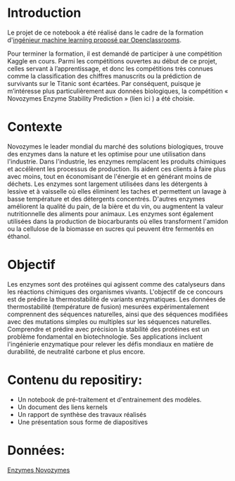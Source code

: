 # Introduction

Le projet de ce notebook a été réalisé dans le cadre de la formation d'[ingénieur machine learning proposé par Openclassrooms](https://openclassrooms.com/fr/paths/148-ingenieur-machine-learning).

Pour terminer la formation, il est demandé de participer à une compétition Kaggle en cours.
Parmi les compétitions ouvertes au début de ce projet, celles servant à l’apprentissage, et donc
les compétitions très connues comme la classification des chiffres manuscrits ou la prédiction de
survivants sur le Titanic sont écartées. Par conséquent, puisque je m’intéresse plus
particulièrement aux données biologiques, la compétition « Novozymes Enzyme Stability
Prediction » (lien ici ) a été choisie.

# Contexte

Novozymes le leader mondial du marché des solutions biologiques, trouve des enzymes dans
la nature et les optimise pour une utilisation dans l'industrie. Dans l'industrie, les enzymes
remplacent les produits chimiques et accélèrent les processus de production. Ils aident ces
clients à faire plus avec moins, tout en économisant de l'énergie et en générant moins de déchets.
Les enzymes sont largement utilisées dans les détergents à lessive et à vaisselle où elles
éliminent les taches et permettent un lavage à basse température et des détergents concentrés.
D'autres enzymes améliorent la qualité du pain, de la bière et du vin, ou augmentent la valeur
nutritionnelle des aliments pour animaux. Les enzymes sont également utilisées dans la
production de biocarburants où elles transforment l'amidon ou la cellulose de la biomasse en
sucres qui peuvent être fermentés en éthanol. 

# Objectif
Les enzymes sont des protéines qui agissent comme des catalyseurs dans les réactions chimiques
des organismes vivants. L'objectif de ce concours est de prédire la thermostabilité de variants
enzymatiques. Les données de thermostabilité (température de fusion) mesurées expérimentalement
comprennent des séquences naturelles, ainsi que des séquences modifiées avec des mutations
simples ou multiples sur les séquences naturelles. Comprendre et prédire avec précision la stabilité
des protéines est un problème fondamental en biotechnologie. Ses applications incluent l'ingénierie
enzymatique pour relever les défis mondiaux en matière de durabilité, de neutralité carbone et plus
encore.
# Contenu du repositiry:


- Un notebook de pré-traitement et d'entrainement des modèles.
- Un document des liens kernels 
- Un rapport de synthèse des travaux réalisés
- Une présentation sous forme de diapositives

# Données:
[Enzymes Novozymes](https://www.kaggle.com/code/loousmane/pr-diction-de-la-stabilit-des-enzymes-novozymes)
